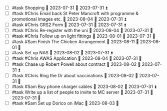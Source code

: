 - [ ] #task Shopping 📅 2023-07-31 🛫 2023-07-31 ⏫ 
- [ ] #task #Chris Email back St Peter Mancroft with programme & promotional images etc. 📅 2023-08-04 🛫 2023-07-31 ⏫ 
- [ ] #task #Chris GRS2 Form 📅 2023-07-31 🛫 2023-07-31 ⏫ 
- [ ] #task #Chris Re-register with the uni 📅 2023-08-04 🛫 2023-07-31 🔼 
- [ ] #task #Chris Follow up on light fittings 📅 2023-08-01 🛫 2023-07-31 🔼 
- [ ] #task #Sam Finish The Chicken Arrangement 📅 2023-08-11 🛫 2023-08-01 🔼 
- [ ] #task Set up NAS 📅 2023-08-02 🛫 2023-07-31 ⏫ 
- [ ] #task #Chris AWAS Application 📅 2023-08-04 🛫 2023-07-31 🔼 
- [ ] #task Chase up Robert Powell about contract 📅 2023-08-02 🛫 2023-07-31 ⏫ 
- [ ] #task #Chris Ring the Dr about vaccinations 📅 2023-08-02 🛫 2023-07-31 🔼 
- [ ] #task #Sam Buy phone charger cables 📅 2023-08-02 🛫 2023-07-31 ⏫ 
- [ ] #task Write up a list of people to invite to MC server 📅 2023-07-31 🛫 2023-07-31 🔽
- [ ] #task #Sam Set up Dorico on iMac 🛫 2023-08-03 🔼 